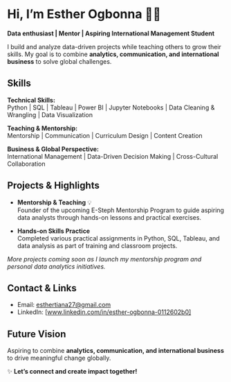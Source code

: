# Hi, I’m Esther Ogbonna 👋🏽

**Data enthusiast | Mentor | Aspiring International Management Student**  

I build and analyze data-driven projects while teaching others to grow their skills. My goal is to combine **analytics, communication, and international business** to solve global challenges.


##  Skills

**Technical Skills:**  
Python | SQL | Tableau | Power BI | Jupyter Notebooks | Data Cleaning & Wrangling | Data Visualization  

**Teaching & Mentorship:**  
Mentorship | Communication | Curriculum Design | Content Creation  

**Business & Global Perspective:**  
International Management | Data-Driven Decision Making | Cross-Cultural Collaboration  


## Projects & Highlights

- **Mentorship & Teaching** 💡  
  Founder of the upcoming E-Steph Mentorship Program to guide aspiring data analysts through hands-on lessons and practical exercises.  

- **Hands-on Skills Practice**   
  Completed various practical assignments in Python, SQL, Tableau, and data analysis as part of training and classroom projects.  

*More projects coming soon as I launch my mentorship program and personal data analytics initiatives.*


##  Contact & Links

- Email: [esthertiana27@gmail.com](mailto:esthertiana27@gmail.com)  
- LinkedIn: [www.linkedin.com/in/esther-ogbonna-0112602b0]  


##  Future Vision

Aspiring to combine **analytics, communication, and international business** to drive meaningful change globally.  


✨ **Let’s connect and create impact together!**
